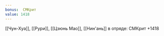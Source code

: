 ```yaml
---
bonus:  СМКрит 
value: 1418
---
```

[[Чун-Хуа]], [[Рури]], [[Цзюнь Мао]], [[Нин'ань]] в отряде: СМКрит +1418
